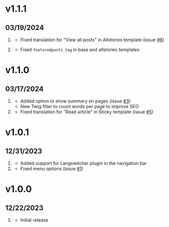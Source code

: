 # v1.1.1
## 03/19/2024

1.  [](#improved)
    * Fixed translation for "View all posts" in Allstories template (issue [#6](https://github.com/pmoreno-rodriguez/grav-theme-mundana/issues/6))

2.  [](#bugfix)
    * Fixed `featuredposts_tag` in base and allstories templates

# v1.1.0
## 03/17/2024

1.  [](#new)
    * Added option to show summary on pages (issue [#3](https://github.com/pmoreno-rodriguez/grav-theme-mundana/issues/3))
    * New Twig filter to count words per page to improve SEO
2.  [](#improved)
    * Fixed translation for "Read article" in Sticky template (issue [#5](https://github.com/pmoreno-rodriguez/grav-theme-mundana/issues/5))
  
# v1.0.1
## 12/31/2023

1.  [](#new)
    * Added support for Langswitcher plugin in the navigation bar
2.  [](#bugfix)
    * Fixed menu options (issue [#1](https://github.com/pmoreno-rodriguez/grav-theme-mundana/issues/1))
  
# v1.0.0
## 12/22/2023

1.  [](#new)
    * Initial release
